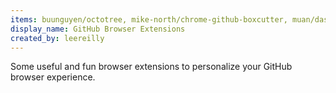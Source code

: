 ```yaml
---
items: buunguyen/octotree, mike-north/chrome-github-boxcutter, muan/dashboard, muan/github-gmail, thieman/github-selfies, Yatser/prettypullrequests, sanemat/do-not-merge-wip-for-github, jasonlong/isometric-contributions, ForbesLindesay/github-real-names, benbalter/github-mention-highlighter, sindresorhus/notifier-for-github-chrome, sindresorhus/notifier-for-github, OctoLinker/OctoLinker, ProLoser/Github-Omnibox, Justineo/github-hovercard, panzerdp/clipboardy, kamranahmedse/githunt, harshjv/github-repo-size, sindresorhus/refined-github, bitoiu/markwrap, bitoiu/github-red-alert, Kibibit/achievibit, marpo60/github-compare-tags, cheshire137/hubnav, ryanflorence/github-plusone-extension
display_name: GitHub Browser Extensions
created_by: leereilly
---
```

Some useful and fun browser extensions to personalize your GitHub browser experience.
